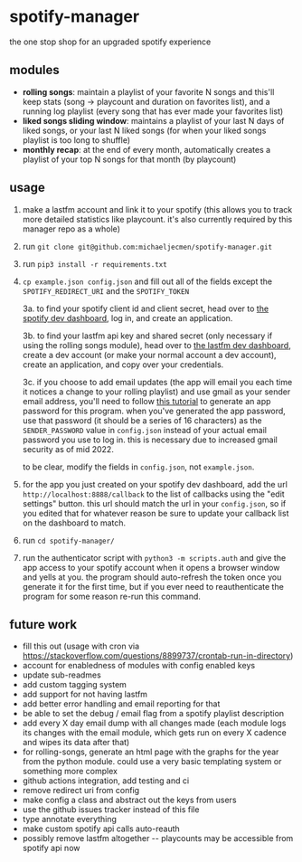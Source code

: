 # spotify-manager
the one stop shop for an upgraded spotify experience

## modules
- __rolling songs__: maintain a playlist of your favorite N songs and this'll keep stats (song -> playcount and duration on favorites list), and a running log playlist (every song that has ever made your favorites list)
- __liked songs sliding window__: maintains a playlist of your last N days of liked songs, or your last N liked songs (for when your liked songs playlist is too long to shuffle)
- __monthly recap__: at the end of every month, automatically creates a playlist of your top N songs for that month (by playcount)

## usage
1. make a lastfm account and link it to your spotify (this allows you to track more detailed statistics like playcount. it's also currently required by this manager repo as a whole)
2. run ```git clone git@github.com:michaeljecmen/spotify-manager.git```
3. run ```pip3 install -r requirements.txt```
4.  ```cp example.json config.json``` and fill out all of the fields except the ```SPOTIFY_REDIRECT_URI``` and the ```SPOTIFY_TOKEN```
        
    3a. to find your spotify client id and client secret, head over to [the spotify dev dashboard](https://developer.spotify.com/dashboard/), log in, and create an application. 
        
    3b. to find your lastfm api key and shared secret (only necessary if using the rolling songs module), head
    over to [the lastfm dev dashboard](https://www.last.fm/api/accounts), create a dev account (or make your normal account a dev account), create an application, and copy over your credentials.

    3c. if you choose to add email updates (the app will email you each time it notices a change to your rolling playlist) and use gmail as
    your sender email address, you'll need to follow [this tutorial](https://wpmailsmtp.com/docs/how-to-set-up-the-other-smtp-mailer-in-wp-mail-smtp/#app-passwords) to generate an app password for this program. when you've generated the app password, use that password (it should be a series of 16 characters) as the ```SENDER_PASSWORD``` value in ```config.json``` instead of your actual email password you use to log in. this is necessary due to increased gmail security as of mid 2022.
    
    to be clear, modify the fields in ```config.json```, not ```example.json```.
5. for the app you just created on your spotify dev dashboard, add the url ```http://localhost:8888/callback``` to the list of callbacks using the "edit settings" button. this url should match the url in your ```config.json```, so if you edited that for whatever reason be sure to update your callback list on the dashboard to match.
6. run ```cd spotify-manager/```
7. run the authenticator script with ```python3 -m scripts.auth``` and give the app access to your spotify account when it opens a browser window and yells at you. the program should auto-refresh the token once you generate it for the first time, but if you ever need to reauthenticate the program for some reason re-run this command.

## future work
- fill this out (usage with cron via https://stackoverflow.com/questions/8899737/crontab-run-in-directory)
- account for enabledness of modules with config enabled keys
- update sub-readmes
- add custom tagging system
- add support for not having lastfm
- add better error handling and email reporting for that
- be able to set the debug / email flag from a spotify playlist description 
- add every X day email dump with all changes made (each module logs its changes with the email module, which gets run on every X cadence and wipes its data after that)
- for rolling-songs, generate an html page with the graphs for the year from the python module. could use a very basic templating system or something more complex
- github actions integration, add testing and ci
- remove redirect uri from config
- make config a class and abstract out the keys from users
- use the github issues tracker instead of this file
- type annotate everything
- make custom spotify api calls auto-reauth
- possibly remove lastfm altogether -- playcounts may be accessible from spotify api now